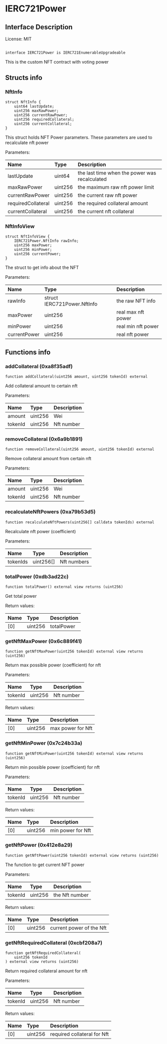 # IERC721Power

## Interface Description


License: MIT

## 

```solidity
interface IERC721Power is IERC721EnumerableUpgradeable
```

This is the custom NFT contract with voting power
## Structs info

### NftInfo

```solidity
struct NftInfo {
	uint64 lastUpdate;
	uint256 maxRawPower;
	uint256 currentRawPower;
	uint256 requiredCollateral;
	uint256 currentCollateral;
}
```

This struct holds NFT Power parameters. These parameters are used to recalculate nft power


Parameters:

| Name               | Type    | Description                                    |
| :----------------- | :------ | :--------------------------------------------- |
| lastUpdate         | uint64  | the last time when the power was recalculated  |
| maxRawPower        | uint256 | the maximum raw nft power limit                |
| currentRawPower    | uint256 | the current raw nft power                      |
| requiredCollateral | uint256 | the required collateral amount                 |
| currentCollateral  | uint256 | the current nft collateral                     |

### NftInfoView

```solidity
struct NftInfoView {
	IERC721Power.NftInfo rawInfo;
	uint256 maxPower;
	uint256 minPower;
	uint256 currentPower;
}
```

The struct to get info about the NFT


Parameters:

| Name         | Type                        | Description         |
| :----------- | :-------------------------- | :------------------ |
| rawInfo      | struct IERC721Power.NftInfo | the raw NFT info    |
| maxPower     | uint256                     | real max nft power  |
| minPower     | uint256                     | real min nft power  |
| currentPower | uint256                     | real nft power      |

## Functions info

### addCollateral (0xa8f35adf)

```solidity
function addCollateral(uint256 amount, uint256 tokenId) external
```

Add collateral amount to certain nft


Parameters:

| Name    | Type    | Description |
| :------ | :------ | :---------- |
| amount  | uint256 | Wei         |
| tokenId | uint256 | Nft number  |

### removeCollateral (0x6a9b1891)

```solidity
function removeCollateral(uint256 amount, uint256 tokenId) external
```

Remove collateral amount from certain nft


Parameters:

| Name    | Type    | Description |
| :------ | :------ | :---------- |
| amount  | uint256 | Wei         |
| tokenId | uint256 | Nft number  |

### recalculateNftPowers (0xa79b53d5)

```solidity
function recalculateNftPowers(uint256[] calldata tokenIds) external
```

Recalculate nft power (coefficient)


Parameters:

| Name     | Type      | Description |
| :------- | :-------- | :---------- |
| tokenIds | uint256[] | Nft numbers |

### totalPower (0xdb3ad22c)

```solidity
function totalPower() external view returns (uint256)
```

Get total power


Return values:

| Name | Type    | Description |
| :--- | :------ | :---------- |
| [0]  | uint256 | totalPower  |

### getNftMaxPower (0x6c889f41)

```solidity
function getNftMaxPower(uint256 tokenId) external view returns (uint256)
```

Return max possible power (coefficient) for nft


Parameters:

| Name    | Type    | Description |
| :------ | :------ | :---------- |
| tokenId | uint256 | Nft number  |


Return values:

| Name | Type    | Description       |
| :--- | :------ | :---------------- |
| [0]  | uint256 | max power for Nft |

### getNftMinPower (0x7c24b33a)

```solidity
function getNftMinPower(uint256 tokenId) external view returns (uint256)
```

Return min possible power (coefficient) for nft


Parameters:

| Name    | Type    | Description |
| :------ | :------ | :---------- |
| tokenId | uint256 | Nft number  |


Return values:

| Name | Type    | Description       |
| :--- | :------ | :---------------- |
| [0]  | uint256 | min power for Nft |

### getNftPower (0x412e8a29)

```solidity
function getNftPower(uint256 tokenId) external view returns (uint256)
```

The function to get current NFT power


Parameters:

| Name    | Type    | Description     |
| :------ | :------ | :-------------- |
| tokenId | uint256 | the Nft number  |


Return values:

| Name | Type    | Description              |
| :--- | :------ | :----------------------- |
| [0]  | uint256 | current power of the Nft |

### getNftRequiredCollateral (0xcbf208a7)

```solidity
function getNftRequiredCollateral(
    uint256 tokenId
) external view returns (uint256)
```

Return required collateral amount for nft


Parameters:

| Name    | Type    | Description |
| :------ | :------ | :---------- |
| tokenId | uint256 | Nft number  |


Return values:

| Name | Type    | Description                 |
| :--- | :------ | :-------------------------- |
| [0]  | uint256 | required collateral for Nft |
